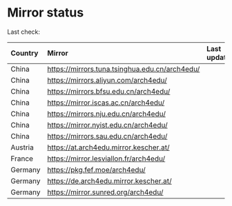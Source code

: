 <script src="./time.js"></script>
# Mirror status
Last check: <script type="text/javascript">localize(1700183906.9218783);</script>

|Country|Mirror|Last update|
|:------|:-----|:----------|
|China|https://mirrors.tuna.tsinghua.edu.cn/arch4edu/|<script type="text/javascript">localize(1700159477);</script>|
|China|https://mirrors.aliyun.com/arch4edu/|<script type="text/javascript">localize(1700159477);</script>|
|China|https://mirrors.bfsu.edu.cn/arch4edu/|<script type="text/javascript">localize(1700159477);</script>|
|China|https://mirror.iscas.ac.cn/arch4edu/|<script type="text/javascript">localize(1700159477);</script>|
|China|https://mirrors.nju.edu.cn/arch4edu/|<script type="text/javascript">localize(1700072986);</script>|
|China|https://mirror.nyist.edu.cn/arch4edu/|<script type="text/javascript">localize(1700159477);</script>|
|China|https://mirrors.sau.edu.cn/arch4edu/|<script type="text/javascript">localize(1700159477);</script>|
|Austria|https://at.arch4edu.mirror.kescher.at/|<script type="text/javascript">localize(1700159477);</script>|
|France|https://mirror.lesviallon.fr/arch4edu/|<script type="text/javascript">localize(1700159477);</script>|
|Germany|https://pkg.fef.moe/arch4edu/|<script type="text/javascript">localize(1700159477);</script>|
|Germany|https://de.arch4edu.mirror.kescher.at/|<script type="text/javascript">localize(1700159477);</script>|
|Germany|https://mirror.sunred.org/arch4edu/|<script type="text/javascript">localize(1700159477);</script>|

<script src="./tablefilter/tablefilter.js"></script>
<script src="./table.js"></script>